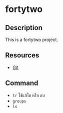 # fortytwo

## Description  
This is a fortytwo project.  

## Resources  
- [Git](https://github.com/btleafar/42/tree/master/Piscines)  

## Command  
- `tr` ใช้แก้ไข หรือ ลบ  
- `groups`  
- `ls`  

